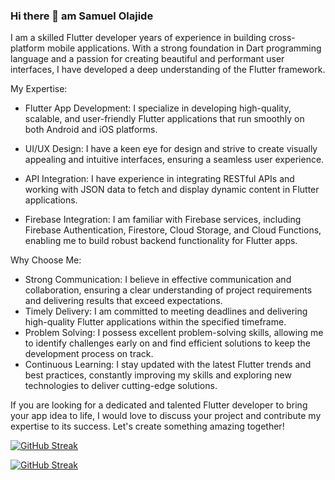 ### Hi there 👋 am Samuel Olajide 



I am a skilled Flutter developer  years of experience in building cross-platform mobile applications. With a strong foundation in Dart programming language and a passion for creating beautiful and performant user interfaces, I have developed a deep understanding of the Flutter framework.

My Expertise:
- Flutter App Development: I specialize in developing high-quality, scalable, and user-friendly Flutter applications that run smoothly on both Android and iOS platforms.
- UI/UX Design: I have a keen eye for design and strive to create visually appealing and intuitive interfaces, ensuring a seamless user experience.

- API Integration: I have experience in integrating RESTful APIs and working with JSON data to fetch and display dynamic content in Flutter applications.
- Firebase Integration: I am familiar with Firebase services, including Firebase Authentication, Firestore, Cloud Storage, and Cloud Functions, enabling me to build robust backend functionality for Flutter apps.


Why Choose Me:
- Strong Communication: I believe in effective communication and collaboration, ensuring a clear understanding of project requirements and delivering results that exceed expectations.
- Timely Delivery: I am committed to meeting deadlines and delivering high-quality Flutter applications within the specified timeframe.
- Problem Solving: I possess excellent problem-solving skills, allowing me to identify challenges early on and find efficient solutions to keep the development process on track.
- Continuous Learning: I stay updated with the latest Flutter trends and best practices, constantly improving my skills and exploring new technologies to deliver cutting-edge solutions.

If you are looking for a dedicated and talented Flutter developer to bring your app idea to life, I would love to discuss your project and contribute my expertise to its success. Let's create something amazing together!

[![GitHub Streak](https://streak-stats.demolab.com/?user=BWORLD1&theme=ambient-gradient)](https://git.io/streak-stats)

[![GitHub Streak](https://streak-stats.demolab.com/?user=BWORLD&currStreakNum=2FD3EB&fire=pink&sideLabels=F00&date_format=[Y.]n.j)](https://git.io/streak-stats)

<!--
**ola-samuel10/ola-samuel10** is a ✨ _special_ ✨ repository because its `README.md` (this file) appears on your GitHub profile.

Here are some ideas to get you started:

- 🔭 I’m currently working on ...
- 🌱 I’m currently learning ...
- 👯 I’m looking to collaborate on ...
- 🤔 I’m looking for help with ...
- 💬 Ask me about ...
- 📫 How to reach me: ...
- 😄 Pronouns: ...
- ⚡ Fun fact: ...
-->
